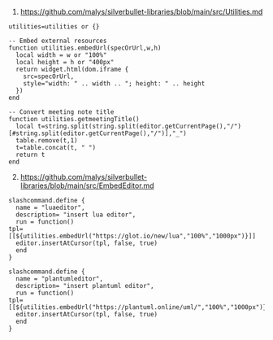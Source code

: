 1. https://github.com/malys/silverbullet-libraries/blob/main/src/Utilities.md

```space-lua
utilities=utilities or {}

-- Embed external resources
function utilities.embedUrl(specOrUrl,w,h) 
  local width = w or "100%"
  local height = h or "400px"
  return widget.html(dom.iframe {
    src=specOrUrl,
    style="width: " .. width .. "; height: " .. height
  })
end
```

```space-lua
-- Convert meeting note title
function utilities.getmeetingTitle()
  local t=string.split(string.split(editor.getCurrentPage(),"/")[#string.split(editor.getCurrentPage(),"/")],"_")
  table.remove(t,1)
  t=table.concat(t, " ")
  return t
end
```

2. https://github.com/malys/silverbullet-libraries/blob/main/src/EmbedEditor.md

```space-lua
slashcommand.define {
  name = "luaeditor",
  description= "insert lua editor",
  run = function()
tpl=[[${utilities.embedUrl("https://glot.io/new/lua","100%","1000px")}]]
  editor.insertAtCursor(tpl, false, true)
  end
}

slashcommand.define {
  name = "plantumleditor",
  description= "insert plantuml editor",
  run = function()
tpl=[[${utilities.embedUrl("https://plantuml.online/uml/","100%","1000px")}]]
  editor.insertAtCursor(tpl, false, true)
  end
}
```
